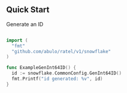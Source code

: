 ## Quick Start
Generate an ID
```go

import (
  "fmt"
  "github.com/abulo/ratel/v1/snowflake"
)

func ExampleGenInt64ID() {
  id := snowflake.CommonConfig.GenInt64ID()
  fmt.Printf("id generated: %v", id)
}
```